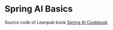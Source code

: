 # Spring AI Basics

Source code of Leanpub
book [Spring AI Cookbook](https://leanpub.com/spring-ai-cookbook)